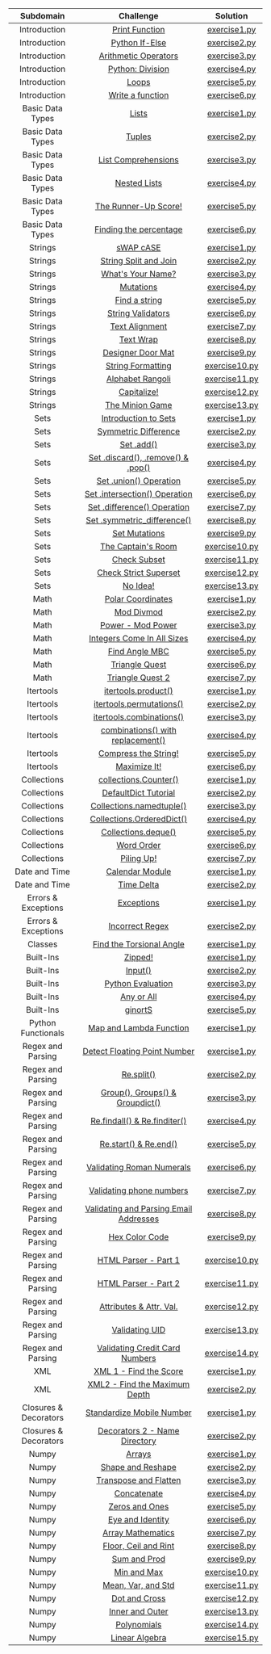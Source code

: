 
| Subdomain             | Challenge                                                                                                           | Solution                                                                                                                                   |
|:---------------------:|:-------------------------------------------------------------------------------------------------------------------:|:------------------------------------------------------------------------------------------------------------------------------------------:|
| Introduction          | [Print Function](https://www.hackerrank.com/challenges/python-print)                                                | [exercise1.py](https://github.com/mukeshmithrakumar/HackerRankSolutions/blob/master/Python/1.%20Introduction/exercise1.py)                 |
| Introduction          | [Python If-Else](https://www.hackerrank.com/challenges/py-if-else)                                                  | [exercise2.py](https://github.com/mukeshmithrakumar/HackerRankSolutions/blob/master/Python/1.%20Introduction/exercise2.py)                 |
| Introduction          | [Arithmetic Operators](https://www.hackerrank.com/challenges/python-arithmetic-operators)                           | [exercise3.py](https://github.com/mukeshmithrakumar/HackerRankSolutions/blob/master/Python/1.%20Introduction/exercise3.py)                 |
| Introduction          | [Python: Division](https://www.hackerrank.com/challenges/python-division)                                           | [exercise4.py](https://github.com/mukeshmithrakumar/HackerRankSolutions/blob/master/Python/1.%20Introduction/exercise4.py)                 |
| Introduction          | [Loops](https://www.hackerrank.com/challenges/python-loops)                                                         | [exercise5.py](https://github.com/mukeshmithrakumar/HackerRankSolutions/blob/master/Python/1.%20Introduction/exercise5.py)                 |
| Introduction          | [Write a function](https://www.hackerrank.com/challenges/write-a-function)                                          | [exercise6.py](https://github.com/mukeshmithrakumar/HackerRankSolutions/blob/master/Python/1.%20Introduction/exercise6.py)                 |
| Basic Data Types      | [Lists](https://www.hackerrank.com/challenges/python-lists)                                                         | [exercise1.py](https://github.com/mukeshmithrakumar/HackerRankSolutions/blob/master/Python/2.%20Basic%20Data%20Types/exercise1.py)         |
| Basic Data Types      | [Tuples](https://www.hackerrank.com/challenges/python-tuples)                                                       | [exercise2.py](https://github.com/mukeshmithrakumar/HackerRankSolutions/blob/master/Python/2.%20Basic%20Data%20Types/exercise2.py)         |
| Basic Data Types      | [List Comprehensions](https://www.hackerrank.com/challenges/list-comprehensions)                                    | [exercise3.py](https://github.com/mukeshmithrakumar/HackerRankSolutions/blob/master/Python/2.%20Basic%20Data%20Types/exercise3.py)         |
| Basic Data Types      | [Nested Lists](https://www.hackerrank.com/challenges/nested-list)                                                   | [exercise4.py](https://github.com/mukeshmithrakumar/HackerRankSolutions/blob/master/Python/2.%20Basic%20Data%20Types/exercise4.py)         |
| Basic Data Types      | [The Runner-Up Score!](https://www.hackerrank.com/challenges/find-second-maximum-number-in-a-list)                  | [exercise5.py](https://github.com/mukeshmithrakumar/HackerRankSolutions/blob/master/Python/2.%20Basic%20Data%20Types/exercise5.py)         |
| Basic Data Types      | [Finding the percentage](https://www.hackerrank.com/challenges/finding-the-percentage)                              | [exercise6.py](https://github.com/mukeshmithrakumar/HackerRankSolutions/blob/master/Python/2.%20Basic%20Data%20Types/exercise6.py)         |
| Strings               | [sWAP cASE](https://www.hackerrank.com/challenges/swap-case)                                                        | [exercise1.py](https://github.com/mukeshmithrakumar/HackerRankSolutions/blob/master/Python/3.%20Strings/exercise1.py)                      |
| Strings               | [String Split and Join](https://www.hackerrank.com/challenges/python-string-split-and-join)                         | [exercise2.py](https://github.com/mukeshmithrakumar/HackerRankSolutions/blob/master/Python/3.%20Strings/exercise2.py)                      |
| Strings               | [What's Your Name?](https://www.hackerrank.com/challenges/whats-your-name)                                          | [exercise3.py](https://github.com/mukeshmithrakumar/HackerRankSolutions/blob/master/Python/3.%20Strings/exercise3.py)                      |
| Strings               | [Mutations](https://www.hackerrank.com/challenges/python-mutations)                                                 | [exercise4.py](https://github.com/mukeshmithrakumar/HackerRankSolutions/blob/master/Python/3.%20Strings/exercise4.py)                      |
| Strings               | [Find a string](https://www.hackerrank.com/challenges/find-a-string)                                                | [exercise5.py](https://github.com/mukeshmithrakumar/HackerRankSolutions/blob/master/Python/3.%20Strings/exercise5.py)                      |
| Strings               | [String Validators](https://www.hackerrank.com/challenges/string-validators)                                        | [exercise6.py](https://github.com/mukeshmithrakumar/HackerRankSolutions/blob/master/Python/3.%20Strings/exercise6.py)                      |
| Strings               | [Text Alignment](https://www.hackerrank.com/challenges/text-alignment)                                              | [exercise7.py](https://github.com/mukeshmithrakumar/HackerRankSolutions/blob/master/Python/3.%20Strings/exercise7.py)                      |
| Strings               | [Text Wrap](https://www.hackerrank.com/challenges/text-wrap/problem)                                                | [exercise8.py](https://github.com/mukeshmithrakumar/HackerRankSolutions/blob/master/Python/3.%20Strings/exercise8.py)                      |
| Strings               | [Designer Door Mat](https://www.hackerrank.com/challenges/designer-door-mat)                                        | [exercise9.py](https://github.com/mukeshmithrakumar/HackerRankSolutions/blob/master/Python/3.%20Strings/exercise9.py)                      |
| Strings               | [String Formatting](https://www.hackerrank.com/challenges/python-string-formatting)                                 | [exercise10.py](https://github.com/mukeshmithrakumar/HackerRankSolutions/blob/master/Python/3.%20Strings/exercise10.py)                    |
| Strings               | [Alphabet Rangoli](https://www.hackerrank.com/challenges/alphabet-rangoli)                                          | [exercise11.py](https://github.com/mukeshmithrakumar/HackerRankSolutions/blob/master/Python/3.%20Strings/exercise11.py)                    |
| Strings               | [Capitalize!](https://www.hackerrank.com/challenges/capitalize)                                                     | [exercise12.py](https://github.com/mukeshmithrakumar/HackerRankSolutions/blob/master/Python/3.%20Strings/exercise12.py)                    |
| Strings               | [The Minion Game](https://www.hackerrank.com/challenges/the-minion-game)                                            | [exercise13.py](https://github.com/mukeshmithrakumar/HackerRankSolutions/blob/master/Python/3.%20Strings/exercise13.py)                    |
| Sets                  | [Introduction to Sets](https://www.hackerrank.com/challenges/py-introduction-to-sets)                               | [exercise1.py](https://github.com/mukeshmithrakumar/HackerRankSolutions/blob/master/Python/3.%20Sets/exercise1.py)                         |
| Sets                  | [Symmetric Difference](https://www.hackerrank.com/challenges/symmetric-difference)                                  | [exercise2.py](https://github.com/mukeshmithrakumar/HackerRankSolutions/blob/master/Python/4.%20Sets/exercise2.py)                         |
| Sets                  | [Set .add()](https://www.hackerrank.com/challenges/py-set-add)                                                      | [exercise3.py](https://github.com/mukeshmithrakumar/HackerRankSolutions/blob/master/Python/3.%20Sets/exercise3.py)                         |
| Sets                  | [Set .discard(), .remove() & .pop()](https://www.hackerrank.com/challenges/py-set-discard-remove-pop)               | [exercise4.py](https://github.com/mukeshmithrakumar/HackerRankSolutions/blob/master/Python/3.%20Sets/exercise4.py)                         |
| Sets                  | [Set .union() Operation](https://www.hackerrank.com/challenges/py-set-union)                                        | [exercise5.py](https://github.com/mukeshmithrakumar/HackerRankSolutions/blob/master/Python/3.%20Sets/exercise5.py)                         |
| Sets                  | [Set .intersection() Operation](https://www.hackerrank.com/challenges/py-set-intersection-operation)                | [exercise6.py](https://github.com/mukeshmithrakumar/HackerRankSolutions/blob/master/Python/3.%20Sets/exercise6.py)                         |
| Sets                  | [Set .difference() Operation](https://www.hackerrank.com/challenges/py-set-difference-operation)                    | [exercise7.py](https://github.com/mukeshmithrakumar/HackerRankSolutions/blob/master/Python/3.%20Sets/exercise7.py)                         |
| Sets                  | [Set .symmetric_difference()](https://www.hackerrank.com/challenges/py-set-symmetric-difference-operation)          | [exercise8.py](https://github.com/mukeshmithrakumar/HackerRankSolutions/blob/master/Python/3.%20Sets/exercise8.py)                         |
| Sets                  | [Set Mutations](https://www.hackerrank.com/challenges/py-set-mutations)                                             | [exercise9.py](https://github.com/mukeshmithrakumar/HackerRankSolutions/blob/master/Python/3.%20Sets/exercise9.py)                         |
| Sets                  | [The Captain's Room](https://www.hackerrank.com/challenges/py-the-captains-room)                                    | [exercise10.py](https://github.com/mukeshmithrakumar/HackerRankSolutions/blob/master/Python/3.%20Sets/exercise10.py)                       |
| Sets                  | [Check Subset](https://www.hackerrank.com/challenges/py-check-subset)                                               | [exercise11.py](https://github.com/mukeshmithrakumar/HackerRankSolutions/blob/master/Python/3.%20Sets/exercise11.py)                       |
| Sets                  | [Check Strict Superset](https://www.hackerrank.com/challenges/py-check-strict-superset)                             | [exercise12.py](https://github.com/mukeshmithrakumar/HackerRankSolutions/blob/master/Python/3.%20Sets/exercise12.py)                       |
| Sets                  | [No Idea!](https://www.hackerrank.com/challenges/no-idea)                                                           | [exercise13.py](https://github.com/mukeshmithrakumar/HackerRankSolutions/blob/master/Python/3.%20Sets/exercise13.py)                       |
| Math                  | [Polar Coordinates](https://www.hackerrank.com/challenges/polar-coordinates)                                        | [exercise1.py](https://github.com/mukeshmithrakumar/HackerRankSolutions/blob/master/Python/5.%20Math/exercise1.py)                         |
| Math                  | [Mod Divmod](https://www.hackerrank.com/challenges/python-mod-divmod)                                               | [exercise2.py](https://github.com/mukeshmithrakumar/HackerRankSolutions/blob/master/Python/5.%20Math/exercise2.py)                         |
| Math                  | [Power - Mod Power](https://www.hackerrank.com/challenges/python-power-mod-power)                                   | [exercise3.py](https://github.com/mukeshmithrakumar/HackerRankSolutions/blob/master/Python/5.%20Math/exercise3.py)                         |
| Math                  | [Integers Come In All Sizes](https://www.hackerrank.com/challenges/python-integers-come-in-all-sizes)               | [exercise4.py](https://github.com/mukeshmithrakumar/HackerRankSolutions/blob/master/Python/5.%20Math/exercise4.py)                         |
| Math                  | [Find Angle MBC](https://www.hackerrank.com/challenges/find-angle)                                                  | [exercise5.py](https://github.com/mukeshmithrakumar/HackerRankSolutions/blob/master/Python/5.%20Math/exercise5.py)                         |
| Math                  | [Triangle Quest](https://www.hackerrank.com/challenges/python-quest-1)                                              | [exercise6.py](https://github.com/mukeshmithrakumar/HackerRankSolutions/blob/master/Python/5.%20Math/exercise6.py)                         |
| Math                  | [Triangle Quest 2](https://www.hackerrank.com/challenges/triangle-quest-2)                                          | [exercise7.py](https://github.com/mukeshmithrakumar/HackerRankSolutions/blob/master/Python/5.%20Math/exercise7.py)                         |
| Itertools             | [itertools.product()](https://www.hackerrank.com/challenges/itertools-product)                                      | [exercise1.py](https://github.com/mukeshmithrakumar/HackerRankSolutions/blob/master/Python/6.%20Itertools/exercise1.py)                    |
| Itertools             | [itertools.permutations()](https://www.hackerrank.com/challenges/itertools-permutations)                            | [exercise2.py](https://github.com/mukeshmithrakumar/HackerRankSolutions/blob/master/Python/6.%20Itertools/exercise2.py)                    |
| Itertools             | [itertools.combinations()](https://www.hackerrank.com/challenges/itertools-combinations)                            | [exercise3.py](https://github.com/mukeshmithrakumar/HackerRankSolutions/blob/master/Python/6.%20Itertools/exercise3.py)                    |
| Itertools             | [combinations() with replacement()](https://www.hackerrank.com/challenges/itertools-combinations-with-replacement)  | [exercise4.py](https://github.com/mukeshmithrakumar/HackerRankSolutions/blob/master/Python/6.%20Itertools/exercise4.py)                    |
| Itertools             | [Compress the String!](https://www.hackerrank.com/challenges/compress-the-string)                                   | [exercise5.py](https://github.com/mukeshmithrakumar/HackerRankSolutions/blob/master/Python/6.%20Itertools/exercise5.py)                    |
| Itertools             | [Maximize It!](https://www.hackerrank.com/challenges/maximize-it)                                                   | [exercise6.py](https://github.com/mukeshmithrakumar/HackerRankSolutions/blob/master/Python/6.%20Itertools/exercise6.py)                    |
| Collections           | [collections.Counter()](https://www.hackerrank.com/challenges/collections-counter)                                  | [exercise1.py](https://github.com/mukeshmithrakumar/HackerRankSolutions/blob/master/Python/7.%20Collections/exercise1.py)                  |
| Collections           | [DefaultDict Tutorial](https://www.hackerrank.com/challenges/defaultdict-tutorial)                                  | [exercise2.py](https://github.com/mukeshmithrakumar/HackerRankSolutions/blob/master/Python/7.%20Collections/exercise2.py)                  |
| Collections           | [Collections.namedtuple()](https://www.hackerrank.com/challenges/py-collections-namedtuple)                         | [exercise3.py](https://github.com/mukeshmithrakumar/HackerRankSolutions/blob/master/Python/7.%20Collections/exercise3.py)                  |
| Collections           | [Collections.OrderedDict()](https://www.hackerrank.com/challenges/py-collections-ordereddict)                       | [exercise4.py](https://github.com/mukeshmithrakumar/HackerRankSolutions/blob/master/Python/7.%20Collections/exercise4.py)                  |
| Collections           | [Collections.deque()](https://www.hackerrank.com/challenges/py-collections-deque)                                   | [exercise5.py](https://github.com/mukeshmithrakumar/HackerRankSolutions/blob/master/Python/7.%20Collections/exercise5.py)                  |
| Collections           | [Word Order](https://www.hackerrank.com/challenges/word-order)                                                      | [exercise6.py](https://github.com/mukeshmithrakumar/HackerRankSolutions/blob/master/Python/7.%20Collections/exercise6.py)                  |
| Collections           | [Piling Up!](https://www.hackerrank.com/challenges/piling-up)                                                       | [exercise7.py](https://github.com/mukeshmithrakumar/HackerRankSolutions/blob/master/Python/7.%20Collections/exercise7.py)                  |
| Date and Time         | [Calendar Module](https://www.hackerrank.com/challenges/calendar-module)                                            | [exercise1.py](https://github.com/mukeshmithrakumar/HackerRankSolutions/blob/master/Python/8.%20Date%20and%20Time/exercise1.py)            |
| Date and Time         | [Time Delta](https://www.hackerrank.com/challenges/python-time-delta)                                               | [exercise2.py](https://github.com/mukeshmithrakumar/HackerRankSolutions/blob/master/Python/8.%20Date%20and%20Time/exercise2.py)            |
| Errors & Exceptions   | [Exceptions](https://www.hackerrank.com/challenges/exceptions)                                                      | [exercise1.py](https://github.com/mukeshmithrakumar/HackerRankSolutions/blob/master/Python/9.%20Errors%20and%20Exceptions/exercise1.py)    |
| Errors & Exceptions   | [Incorrect Regex](https://www.hackerrank.com/challenges/incorrect-regex)                                            | [exercise2.py](https://github.com/mukeshmithrakumar/HackerRankSolutions/blob/master/Python/9.%20Errors%20and%20Exceptions/exercise2.py)    |
| Classes               | [Find the Torsional Angle](https://www.hackerrank.com/challenges/class-2-find-the-torsional-angle)                  | [exercise1.py](https://github.com/mukeshmithrakumar/HackerRankSolutions/blob/master/Python/10.%20Classes/exercise1.py)                     |
| Built-Ins             | [Zipped!](https://www.hackerrank.com/challenges/zipped)                                                             | [exercise1.py](https://github.com/mukeshmithrakumar/HackerRankSolutions/blob/master/Python/11.%20Built-Ins/exercise1.py)                   |
| Built-Ins             | [Input()](https://www.hackerrank.com/challenges/input)                                                              | [exercise2.py](https://github.com/mukeshmithrakumar/HackerRankSolutions/blob/master/Python/11.%20Built-Ins/exercise2.py)                   |
| Built-Ins             | [Python Evaluation](https://www.hackerrank.com/challenges/python-eval)                                              | [exercise3.py](https://github.com/mukeshmithrakumar/HackerRankSolutions/blob/master/Python/11.%20Built-Ins/exercise3.py)                   |
| Built-Ins             | [Any or All](https://www.hackerrank.com/challenges/any-or-all)                                                      | [exercise4.py](https://github.com/mukeshmithrakumar/HackerRankSolutions/blob/master/Python/11.%20Built-Ins/exercise4.py)                   |
| Built-Ins             | [ginortS](https://www.hackerrank.com/challenges/ginorts)                                                            | [exercise5.py](https://github.com/mukeshmithrakumar/HackerRankSolutions/blob/master/Python/11.%20Built-Ins/exercise5.py)                   |
| Python Functionals    | [Map and Lambda Function](https://www.hackerrank.com/challenges/map-and-lambda-expression)                          | [exercise1.py](https://github.com/mukeshmithrakumar/HackerRankSolutions/blob/master/Python/12.%20Python%20Functionals/exercise1.py)        |
| Regex and Parsing     | [Detect Floating Point Number](https://www.hackerrank.com/challenges/introduction-to-regex)                         | [exercise1.py](https://github.com/mukeshmithrakumar/HackerRankSolutions/blob/master/Python/13.%20Regex%20and%20Parsing/exercise1.py)       |
| Regex and Parsing     | [Re.split()](https://www.hackerrank.com/challenges/re-split)                                                        | [exercise2.py](https://github.com/mukeshmithrakumar/HackerRankSolutions/blob/master/Python/13.%20Regex%20and%20Parsing/exercise2.py)       |
| Regex and Parsing     | [Group(), Groups() & Groupdict()](https://www.hackerrank.com/challenges/re-group-groups)                            | [exercise3.py](https://github.com/mukeshmithrakumar/HackerRankSolutions/blob/master/Python/13.%20Regex%20and%20Parsing/exercise3.py)       |
| Regex and Parsing     | [Re.findall() & Re.finditer()](https://www.hackerrank.com/challenges/re-findall-re-finditer)                        | [exercise4.py](https://github.com/mukeshmithrakumar/HackerRankSolutions/blob/master/Python/13.%20Regex%20and%20Parsing/exercise4.py)       |
| Regex and Parsing     | [Re.start() & Re.end()](https://www.hackerrank.com/challenges/re-start-re-end)                                      | [exercise5.py](https://github.com/mukeshmithrakumar/HackerRankSolutions/blob/master/Python/13.%20Regex%20and%20Parsing/exercise5.py)       |
| Regex and Parsing     | [Validating Roman Numerals](https://www.hackerrank.com/challenges/validate-a-roman-number)                          | [exercise6.py](https://github.com/mukeshmithrakumar/HackerRankSolutions/blob/master/Python/13.%20Regex%20and%20Parsing/exercise6.py)       |
| Regex and Parsing     | [Validating phone numbers](https://www.hackerrank.com/challenges/validating-the-phone-number)                       | [exercise7.py](https://github.com/mukeshmithrakumar/HackerRankSolutions/blob/master/Python/13.%20Regex%20and%20Parsing/exercise7.py)       |
| Regex and Parsing     | [Validating and Parsing Email Addresses](https://www.hackerrank.com/challenges/validating-named-email-addresses)    | [exercise8.py](https://github.com/mukeshmithrakumar/HackerRankSolutions/blob/master/Python/13.%20Regex%20and%20Parsing/exercise8.py)       |
| Regex and Parsing     | [Hex Color Code](https://www.hackerrank.com/challenges/hex-color-code)                                              | [exercise9.py](https://github.com/mukeshmithrakumar/HackerRankSolutions/blob/master/Python/13.%20Regex%20and%20Parsing/exercise9.py)       |
| Regex and Parsing     | [HTML Parser - Part 1](https://www.hackerrank.com/challenges/html-parser-part-1)                                    | [exercise10.py](https://github.com/mukeshmithrakumar/HackerRankSolutions/blob/master/Python/13.%20Regex%20and%20Parsing/exercise10.py)     |
| Regex and Parsing     | [HTML Parser - Part 2](https://www.hackerrank.com/challenges/html-parser-part-2)                                    | [exercise11.py](https://github.com/mukeshmithrakumar/HackerRankSolutions/blob/master/Python/13.%20Regex%20and%20Parsing/exercise11.py)     |
| Regex and Parsing     | [Attributes & Attr. Val.](https://www.hackerrank.com/challenges/detect-html-tags-attributes-and-attribute-values)   | [exercise12.py](https://github.com/mukeshmithrakumar/HackerRankSolutions/blob/master/Python/13.%20Regex%20and%20Parsing/exercise12.py)     |
| Regex and Parsing     | [Validating UID](https://www.hackerrank.com/challenges/validating-uid)                                              | [exercise13.py](https://github.com/mukeshmithrakumar/HackerRankSolutions/blob/master/Python/13.%20Regex%20and%20Parsing/exercise13.py)     |
| Regex and Parsing     | [Validating Credit Card Numbers](https://www.hackerrank.com/challenges/validating-credit-card-number)               | [exercise14.py](https://github.com/mukeshmithrakumar/HackerRankSolutions/blob/master/Python/13.%20Regex%20and%20Parsing/exercise14.py)     |
| XML                   | [XML 1 - Find the Score](https://www.hackerrank.com/challenges/xml-1-find-the-score)                                | [exercise1.py](https://github.com/mukeshmithrakumar/HackerRankSolutions/blob/master/Python/14.%20XML/exercise1.py)                         |
| XML                   | [XML2 - Find the Maximum Depth](https://www.hackerrank.com/challenges/xml2-find-the-maximum-depth)                  | [exercise2.py](https://github.com/mukeshmithrakumar/HackerRankSolutions/blob/master/Python/14.%20XML/exercise2.py)                         |
| Closures & Decorators | [Standardize Mobile Number](https://www.hackerrank.com/challenges/standardize-mobile-number-using-decorators)       | [exercise1.py](https://github.com/mukeshmithrakumar/HackerRankSolutions/blob/master/Python/15.%20Closures%20and%20Decorators/exercise1.py) |
| Closures & Decorators | [Decorators 2 - Name Directory](https://www.hackerrank.com/challenges/decorators-2-name-directory)                  | [exercise2.py](https://github.com/mukeshmithrakumar/HackerRankSolutions/blob/master/Python/15.%20Closures%20and%20Decorators/exercise2.py) |
| Numpy                 | [Arrays](https://www.hackerrank.com/challenges/np-arrays)                                                           | [exercise1.py](https://github.com/mukeshmithrakumar/HackerRankSolutions/blob/master/Python/16.%20Numpy/exercise1.py)                       |
| Numpy                 | [Shape and Reshape](https://www.hackerrank.com/challenges/np-shape-reshape)                                         | [exercise2.py](https://github.com/mukeshmithrakumar/HackerRankSolutions/blob/master/Python/16.%20Numpy/exercise2.py)                       |
| Numpy                 | [Transpose and Flatten](https://www.hackerrank.com/challenges/np-transpose-and-flatten)                             | [exercise3.py](https://github.com/mukeshmithrakumar/HackerRankSolutions/blob/master/Python/16.%20Numpy/exercise3.py)                       |
| Numpy                 | [Concatenate](https://www.hackerrank.com/challenges/np-concatenate/problem)                                         | [exercise4.py](https://github.com/mukeshmithrakumar/HackerRankSolutions/blob/master/Python/16.%20Numpy/exercise4.py)                       |
| Numpy                 | [Zeros and Ones](https://www.hackerrank.com/challenges/np-zeros-and-ones)                                           | [exercise5.py](https://github.com/mukeshmithrakumar/HackerRankSolutions/blob/master/Python/16.%20Numpy/exercise5.py)                       |
| Numpy                 | [Eye and Identity](https://www.hackerrank.com/challenges/np-eye-and-identity)                                       | [exercise6.py](https://github.com/mukeshmithrakumar/HackerRankSolutions/blob/master/Python/16.%20Numpy/exercise6.py)                       |
| Numpy                 | [Array Mathematics](https://www.hackerrank.com/challenges/np-array-mathematics)                                     | [exercise7.py](https://github.com/mukeshmithrakumar/HackerRankSolutions/blob/master/Python/16.%20Numpy/exercise7.py)                       |
| Numpy                 | [Floor, Ceil and Rint](https://www.hackerrank.com/challenges/floor-ceil-and-rint)                                   | [exercise8.py](https://github.com/mukeshmithrakumar/HackerRankSolutions/blob/master/Python/16.%20Numpy/exercise8.py)                       |
| Numpy                 | [Sum and Prod](https://www.hackerrank.com/challenges/np-sum-and-prod)                                               | [exercise9.py](https://github.com/mukeshmithrakumar/HackerRankSolutions/blob/master/Python/16.%20Numpy/exercise9.py)                       |
| Numpy                 | [Min and Max](https://www.hackerrank.com/challenges/np-min-and-max)                                                 | [exercise10.py](https://github.com/mukeshmithrakumar/HackerRankSolutions/blob/master/Python/16.%20Numpy/exercise10.py)                     |
| Numpy                 | [Mean, Var, and Std](https://www.hackerrank.com/challenges/np-mean-var-and-std)                                     | [exercise11.py](https://github.com/mukeshmithrakumar/HackerRankSolutions/blob/master/Python/16.%20Numpy/exercise11.py)                     |
| Numpy                 | [Dot and Cross](https://www.hackerrank.com/challenges/np-dot-and-cross)                                             | [exercise12.py](https://github.com/mukeshmithrakumar/HackerRankSolutions/blob/master/Python/16.%20Numpy/exercise12.py)                     |
| Numpy                 | [Inner and Outer](https://www.hackerrank.com/challenges/np-inner-and-outer/problem)                                 | [exercise13.py](https://github.com/mukeshmithrakumar/HackerRankSolutions/blob/master/Python/16.%20Numpy/exercise13.py)                     |
| Numpy                 | [Polynomials](https://www.hackerrank.com/challenges/np-polynomials)                                                 | [exercise14.py](https://github.com/mukeshmithrakumar/HackerRankSolutions/blob/master/Python/16.%20Numpy/exercise14.py)                     |
| Numpy                 | [Linear Algebra](https://www.hackerrank.com/challenges/np-linear-algebra)                                           | [exercise15.py](https://github.com/mukeshmithrakumar/HackerRankSolutions/blob/master/Python/16.%20Numpy/exercise15.py)                     |
